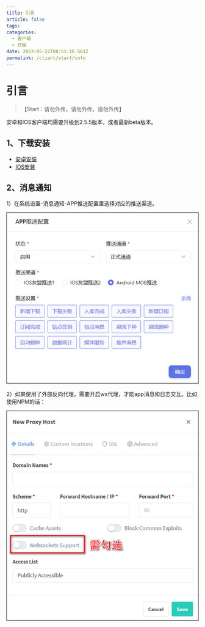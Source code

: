 ```yaml
---
title: 引言
article: false
tags:
categories: 
  - 客户端
  - 开始
date: 2023-05-22T08:51:16.561Z
permalink: /client/start/info
---
```


# 引言

>【Start：请勿外传，请勿外传，请勿外传】

安卓和IOS客户端均需要升级到2.5.5版本，或者最新beta版本。

## 1、下载安装

- [安卓安装](/client/android/install/)
- [IOS安装](/client/ios/install/)

## 2、消息通知

1）在系统设置-消息通知-APP推送配置里选择对应的推送渠道。

![img](./images/0101.png)


2）如果使用了外部反向代理，需要开启ws代理，才能app消息和日志交互。比如使用NPM的话：

![img](./images/0102.png)


